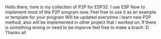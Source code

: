 Hello there, here is my collection of P2P for ESP32. I use ESP Now to implement most of the P2P program now.
Feel free to use it as an example or template for your program
Will be updated everytime i learn new P2P method, also will be implemented in other project that i worked on.
If there is something wrong or need to be imporve feel free to make a brach :D
Thanks all
